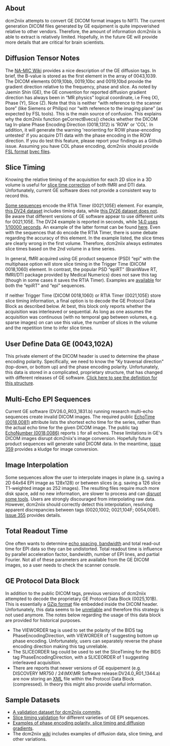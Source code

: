 ## About

dcm2niix attempts to convert GE DICOM format images to NIfTI. The current generation DICOM files generated by GE equipment is quite impoverished relative to other vendors. Therefore, the amount of information dcm2niix is able to extract is relatively limited. Hopefully, in the future GE will provide more details that are critical for brain scientists.

## Diffusion Tensor Notes

The [NA-MIC Wiki](https://www.na-mic.org/wiki/NAMIC_Wiki:DTI:DICOM_for_DWI_and_DTI#Private_vendor:_GE) provides a nice description of the GE diffusion tags. In brief, the B-value is stored as the first element in the array of 0043,1039. The DICOM elements 0019,10bb, 0019,10bc and 0019,10bd provide the gradient direction relative to the frequency, phase and slice. As noted by Jaemin Shin (GE), the GE convention for reported diffusion gradient direction has always been in “MR physics” logical coordinate, i.e Freq (X), Phase (Y), Slice (Z). Note that this is neither “with reference to the scanner bore” (like Siemens or Philips) nor “with reference to the imaging plane” (as expected by FSL tools). This is the main source of confusion. This explains why the dcm2niix function geCorrectBvecs() checks whether the DICOM tag In-plane Phase Encoding Direction (0018,1312) is 'ROW' or 'COL'. In addition, it will generate the warning 'reorienting for ROW phase-encoding untested' if you acquire DTI data with the phase encoding in the ROW direction. If you do test this feature, please report your findings as a Github issue. Assuming you have COL phase encoding, dcm2niix should provide [FSL format](http://justinblaber.org/brief-introduction-to-dwmri/) [bvec files](https://fsl.fmrib.ox.ac.uk/fsl/fslwiki/FDT/FAQ#What_conventions_do_the_bvecs_use.3F).

## Slice Timing

Knowing the relative timing of the acquisition for each 2D slice in a 3D volume is useful for [slice time correction](https://www.mccauslandcenter.sc.edu/crnl/tools/stc) of both fMRI and DTI data. Unfortunately, current GE software does not provide a consistent way to record this.

[Some sequences](https://afni.nimh.nih.gov/afni/community/board/read.php?1,154006) encode the RTIA Timer (0021,105E) element. For example, [this DV24 dataset](https://github.com/nikadon/cc-dcm2bids-wrapper/tree/master/dicom-qa-examples/ge-mr750-slice-timing) includes timing data, while [this DV26 dataset does not](https://github.com/neurolabusc/dcm_qa_nih). Be aware that different versions of GE software appear to use different units for 0021,105E. The DV24 example is reported in seconds, while [14.0 uses 1/10000 seconds](https://github.com/rordenlab/dcm2niix/issues/286). An example of the latter format can be found [here](https://www.nitrc.org/plugins/mwiki/index.php/dcm2nii:MainPage#Archival_MRI). Even with the sequences that do encode the RTIA Timer, there is some debate regarding the accuracy of this element. In the example listed, the slice times are clearly wrong in the first volume. Therefore, dcm2niix always estimates slice times based on the 2nd volume in a time series.

In general, fMRI acquired using GE product sequence (PSD) “epi” with the multiphase option will store slice timing in the Trigger Time (DICOM 0018,1060) element. In contrast, the popular PSD “epiRT” (BrainWave RT, fMRI/DTI package provided by Medical Numerics) does not save this tag (though in some cases it saves the RTIA Timer). Examples are [available](https://www.nitrc.org/plugins/mwiki/index.php/dcm2nii:MainPage#Slice_timing_correction) for both the “epiRT” and “epi” sequences.

If neither Trigger Time (DICOM 0018,1060) or RTIA Timer (0021,105E) store slice timing information, a final option is to decode the GE Protocol Data Block as described below. At best, this block only reports whether the acquisition was interleaved or sequential. As long as one assumes the acquisition was continuous (with no temporal gap between volumes, e.g. sparse images) on can use this value, the number of slices in the volume and the repetition time to infer slice times.

## User Define Data GE (0043,102A)

This private element of the DICOM header is used to determine the phase encoding polarity. Specifically, we need to know the "Ky traversal direction" (top-down, or bottom up) and the phase encoding polarity. Unfortunately, this data is stored in a complicated, proprietary structure, that has changed with different releases of GE software. [Click here to see the definition for this structure](https://github.com/ScottHaileRobertson/GE-MRI-Tools/blob/master/GePackage/%2BGE/%2BPfile/%2BHeader/%2BRDB15/rdbm.h).

## Multi-Echo EPI Sequences

Current GE software (DV26.0_R03_1831.b) running research multi-echo sequences create invalid DICOM images. The required public [EchoTime (0018,0081)](https://dicom.innolitics.com/ciods/mr-image/mr-image/00180081) attribute lists the shortest echo time for the series, rather than the actual echo time for the given DICOM image. The public tag [EchoNumber (0018,0086)](https://dicom.innolitics.com/ciods/mr-image/mr-image/00180086) reports `1` for all echoes. These limitations in GE's DICOM images disrupt dcm2niix's image conversion. Hopefully future product sequences will generate valid DICOM data. In the meantime, [issue 359](https://github.com/rordenlab/dcm2niix/issues/359) provides a kludge for image conversion.


## Image Interpolation

Some sequences allow the user to interpolate images in plane (e.g. saving a 2D 64x64 EPI image as 128x128) or between slices (e.g. saving a 126 slice T1-weighted image as 252 images). The resulting files require much more disk space, add no new information, are slower to process and can [disrupt some tools](https://mrtrix.readthedocs.io/en/latest/reference/commands/mrdegibbs.html). Users are strongly discouraged from interpolating raw data. However, dcm2niix should correctly detect this interpolation, resolving apparent discrepancies between tags (0020,1002; 0021,104F; 0054,0081). [Issue 355](https://github.com/rordenlab/dcm2niix/issues/355) provides details.

## Total Readout Time

One often wants to determine [echo spacing, bandwidth](https://support.brainvoyager.com/brainvoyager/functional-analysis-preparation/29-pre-processing/78-epi-distortion-correction-echo-spacing-and-bandwidth) and total read-out time for EPI data so they can be undistorted. Total readout time is influence by parallel acceleration factor, bandwidth, number of EPI lines, and partial Fourier. Not all of these parameters are available from the GE DICOM images, so a user needs to check the scanner console.

## GE Protocol Data Block

In addition to the public DICOM tags, previous versions of dcm2niix attempted to decode the proprietary GE Protocol Data Block (0025,101B). This is essentially a [GZip format](http://www.onicos.com/staff/iz/formats/gzip.html) file embedded inside the DICOM header. Unfortunately, this data seems to be [unreliable](https://github.com/rordenlab/dcm2niix/issues/163) and therefore this strategy is not used anymore. The notes below regarding the usage of this data block are provided for historical purposes.

 - The VIEWORDER tag is used to set the polarity of the BIDS tag PhaseEncodingDirection, with VIEWORDER of 1 suggesting bottom up phase encoding. Unfortunately, users can separately reverse the phase encoding direction making this tag unreliable.
 - The SLICEORDER tag could be used to set the SliceTiming for the BIDS tag PhaseEncodingDirection, with a SLICEORDER of 1 suggesting interleaved acquisition.
 - There are reports that newer versions of GE equipement (e.g. DISCOVERY MR750 / 24\MX\MR Software release:DV24.0_R01_1344.a) are now storing an [XML](https://groups.google.com/forum/#!msg/comp.protocols.dicom/mxnCkv8A-i4/W_uc6SxLwHQJ) file within the Protocol Data Block (compressed). In theory this might also provide useful information.

## Sample Datasets

 - [A validation dataset for dcm2niix commits](https://github.com/neurolabusc/dcm_qa_nih).
 - [Slice timing validation](https://github.com/neurolabusc/dcm_qa_stc) for different varieties of GE EPI sequences.
 - [Examples of phase encoding polarity, slice timing and diffusion gradients](https://github.com/nikadon/cc-dcm2bids-wrapper/tree/master/dicom-qa-examples/).
 - The dcm2niix [wiki](https://www.nitrc.org/plugins/mwiki/index.php/dcm2nii:MainPage) includes examples of diffusion data, slice timing, and other variations.